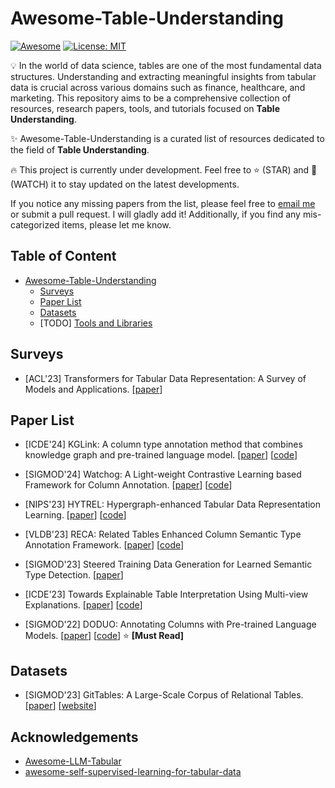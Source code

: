 # Awesome-Table-Understanding
[![Awesome](https://awesome.re/badge.svg)](https://github.com/TommyDzh/Awesome-Table-Understanding)
[![License: MIT](https://img.shields.io/badge/License-MIT-green.svg)](https://opensource.org/licenses/MIT)

:bulb: In the world of data science, tables are one of the most fundamental data structures. Understanding and extracting meaningful insights from tabular data is crucial across various domains such as finance, healthcare, and marketing. This repository aims to be a comprehensive collection of resources, research papers, tools, and tutorials focused on **Table Understanding**.

:sparkles: Awesome-Table-Understanding is a curated list of resources dedicated to the field of **Table Understanding**.

:fire: This project is currently under development. Feel free to :star: (STAR) and :telescope: (WATCH) it to stay updated on the latest developments.

If you notice any missing papers from the list, please feel free to [email me](mailto:tommy-zh.ding@connect.polyu.hk) or submit a pull request. I will gladly add it! Additionally, if you find any mis-categorized items, please let me know.

## Table of Content

- [Awesome-Table-Understanding](#awesome-table-understanding)
  - [Surveys](#surveys)
  - [Paper List](#paper-list)
  - [Datasets](#datasets)  
  - [TODO] [Tools and Libraries](#tools-and-libraries)



## Surveys
* [ACL'23] Transformers for Tabular Data Representation: A Survey of Models and Applications. [[paper](https://aclanthology.org/2023.tacl-1.14.pdf)]


## Paper List
* [ICDE'24] KGLink: A column type annotation method that combines knowledge graph and pre-trained language model. [[paper](https://arxiv.org/pdf/2406.00318)] [[code](https://github.com/Wyb0627/KBLink)]

* [SIGMOD'24] Watchog: A Light-weight Contrastive Learning based Framework for Column Annotation. [[paper](https://dl.acm.org/doi/pdf/10.1145/3626766)] [[code](https://github.com/megagonlabs/watchog)]

* [NIPS'23] HYTREL: Hypergraph-enhanced Tabular Data Representation Learning. [[paper](https://arxiv.org/pdf/2307.08623)] [[code](https://github.com/brickee/HyTrel)]

* [VLDB'23] RECA: Related Tables Enhanced Column Semantic Type
Annotation Framework. [[paper](https://dl.acm.org/doi/pdf/10.1145/3626766)] [[code](https://github.com/ysunbp/RECA-paper)]

* [SIGMOD'23] Steered Training Data Generation for Learned Semantic Type
Detection. [[paper](https://dl.acm.org/doi/pdf/10.1145/3589786)] 

* [ICDE'23] Towards Explainable Table Interpretation Using Multi-view Explanations. [[paper](https://ieeexplore.ieee.org/stamp/stamp.jsp?arnumber=10184693)] [[code](https://github.com/ZJU-DAILY/ExplainTI)]

* [SIGMOD'22] DODUO: Annotating Columns with Pre-trained Language Models. [[paper](https://arxiv.org/pdf/2104.01785)] [[code](https://github.com/megagonlabs/doduo)] :star: **[Must Read]**

## Datasets

* [SIGMOD'23] GitTables: A Large-Scale Corpus of Relational Tables. [[paper](https://arxiv.org/pdf/2106.07258)] [[website](https://gittables.github.io/)]

## Acknowledgements
+ [Awesome-LLM-Tabular](https://github.com/johnnyhwu/Awesome-LLM-Tabular)
+ [awesome-self-supervised-learning-for-tabular-data](https://github.com/wwweiwei/awesome-self-supervised-learning-for-tabular-data)
